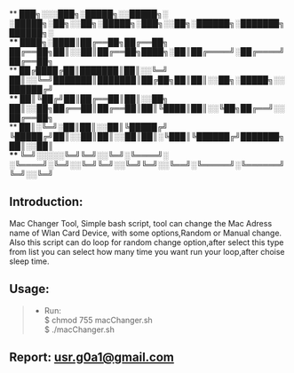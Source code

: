 ** ███╗░░░███╗░█████╗░░█████╗░  ░█████╗░██╗░░██╗░█████╗░███╗░░██╗░██████╗░███████╗██████╗░**<br>
** ████╗░████║██╔══██╗██╔══██╗  ██╔══██╗██║░░██║██╔══██╗████╗░██║██╔════╝░██╔════╝██╔══██╗**<br>
** ██╔████╔██║███████║██║░░╚═╝  ██║░░╚═╝███████║███████║██╔██╗██║██║░░██╗░█████╗░░██████╔╝**<br>
** ██║╚██╔╝██║██╔══██║██║░░██╗  ██║░░██╗██╔══██║██╔══██║██║╚████║██║░░╚██╗██╔══╝░░██╔══██╗**<br>
** ██║░╚═╝░██║██║░░██║╚█████╔╝  ╚█████╔╝██║░░██║██║░░██║██║░╚███║╚██████╔╝███████╗██║░░██║**<br>
** ╚═╝░░░░░╚═╝╚═╝░░╚═╝░╚════╝░  ░╚════╝░╚═╝░░╚═╝╚═╝░░╚═╝╚═╝░░╚══╝░╚═════╝░╚══════╝╚═╝░░╚═╝**<br>
## Introduction:
Mac Changer Tool, Simple bash script, tool can change the Mac Adress
name of Wlan Card Device, with some options,Random or Manual change.<br>
Also this script can do loop for random change option,after select
this type from list you can select how many time you want run your
loop,after choise sleep time.<br>
## Usage:
> - Run: <br>
> $ chmod 755 macChanger.sh<br>
> $ ./macChanger.sh<br>
## Report: usr.g0a1@gmail.com
